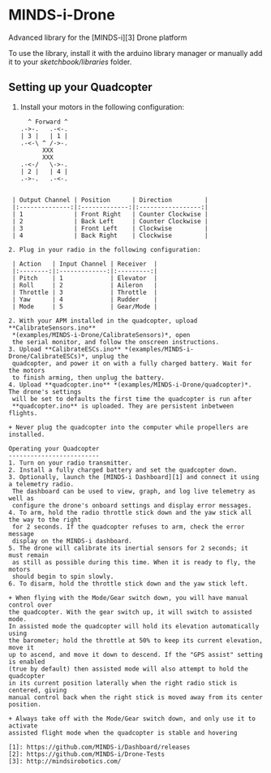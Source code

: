 # MINDS-i-Drone
Advanced library for the [MINDS-i][3] Drone platform

To use the library, install it with the arduino library manager or manually add
it to your *sketchbook/libraries* folder.

Setting up your Quadcopter
--------------------------
1. Install your motors in the following configuration:
   ```
     ^ Forward ^
   .->-.   .-<-.
   | 3 |   | 1 |
   .-<-\ ^ /->-.
         XXX
         XXX
   .-<-/   \->-.
   | 2 |   | 4 |
   .->-.   .-<-.
  ```

   | Output Channel | Position      | Direction         |
   |:--------------:|:-------------:|:-----------------:|
   | 1              | Front Right   | Counter Clockwise |
   | 2              | Back Left     | Counter Clockwise |
   | 3              | Front Left    | Clockwise         |
   | 4              | Back Right    | Clockwise         |

2. Plug in your radio in the following configuration:

   | Action   | Input Channel | Receiver  |
   |:--------:|:-------------:|:---------:|
   | Pitch    | 1             | Elevator  |
   | Roll     | 2             | Aileron   |
   | Throttle | 3             | Throttle  |
   | Yaw      | 4             | Rudder    |
   | Mode     | 5             | Gear/Mode |

2. With your APM installed in the quadcopter, upload **CalibrateSensors.ino**
   *(examples/MINDS-i-Drone/CalibrateSensors)*, open
   the serial monitor, and follow the onscreen instructions.
3. Upload **CalibrateESCs.ino** *(examples/MINDS-i-Drone/CalibrateESCs)*, unplug the
   quadcopter, and power it on with a fully charged battery. Wait for the motors
   to finish arming, then unplug the battery.
4. Upload **quadcopter.ino** *(examples/MINDS-i-Drone/quadcopter)*. The drone's settings
   will be set to defaults the first time the quadcopter is run after
   **quadcopter.ino** is uploaded. They are persistent inbetween flights.

+ Never plug the quadcopter into the computer while propellers are installed.

Operating your Quadcopter
-------------------------
1. Turn on your radio transmitter.
2. Install a fully charged battery and set the quadcopter down.
3. Optionally, launch the [MINDS-i Dashboard][1] and connect it using a telemetry radio.
   The dashboard can be used to view, graph, and log live telemetry as well as
   configure the drone's onboard settings and display error messages.
4. To arm, hold the radio throttle stick down and the yaw stick all the way to the right
   for 2 seconds. If the quadcopter refuses to arm, check the error message
   display on the MINDS-i dashboard.
5. The drone will calibrate its inertial sensors for 2 seconds; it must remain
   as still as possible during this time. When it is ready to fly, the motors
   should begin to spin slowly.
6. To disarm, hold the throttle stick down and the yaw stick left.

+ When flying with the Mode/Gear switch down, you will have manual control over
  the quadcopter. With the gear switch up, it will switch to assisted mode.
  In assisted mode the quadcopter will hold its elevation automatically using
  the barometer; hold the throttle at 50% to keep its current elevation, move it
  up to ascend, and move it down to descend. If the "GPS assist" setting is enabled
  (true by default) then assisted mode will also attempt to hold the quadcopter
  in its current position laterally when the right radio stick is centered, giving
  manual control back when the right stick is moved away from its center position.

+ Always take off with the Mode/Gear switch down, and only use it to activate
  assisted flight mode when the quadcopter is stable and hovering

[1]: https://github.com/MINDS-i/Dashboard/releases
[2]: https://github.com/MINDS-i/Drone-Tests
[3]: http://mindsirobotics.com/
